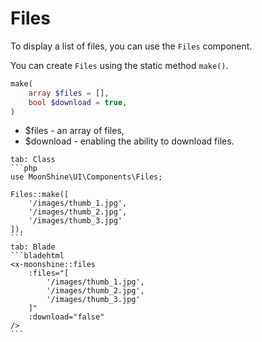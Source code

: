 # Files

To display a list of files, you can use the `Files` component.

You can create `Files` using the static method `make()`.

```php
make(
    array $files = [],
    bool $download = true,
)
```

 - $files - an array of files,
 - $download - enabling the ability to download files.

~~~tabs
tab: Class
```php
use MoonShine\UI\Components\Files;

Files::make([
    '/images/thumb_1.jpg',
    '/images/thumb_2.jpg',
    '/images/thumb_3.jpg'
]),
```
tab: Blade
```bladehtml
<x-moonshine::files
    :files="[
        '/images/thumb_1.jpg',
        '/images/thumb_2.jpg',
        '/images/thumb_3.jpg'
    ]"
    :download="false"
/>
```
~~~
